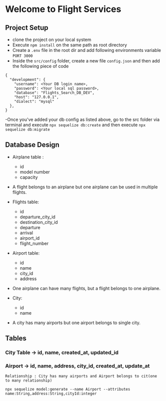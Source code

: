 # Welcome to Flight Services

## Project Setup
- clone the project on your local system
- Execute `npm install` on the same path as root directory
- Create a `.env` file in the root dir and add following environments variable 
  `PORT 3000`
- Inside the `src/config` folder, create a new file `config.json` and then add the following piece of code

```
{
  "development": {
    "username": <Your DB login name>,
    "password": <Your local sql password>,
    "database": "Flights_Search_DB_DEV",
    "host": "127.0.0.1",
    "dialect": "mysql"
  },
}  

```
-Once you've added your db config as listed above, go to the src folder via terminal and execute 
`npx sequelize db:create` 
and then execute `npx sequelize db:migrate`

## Database Design
- Airplane table :
  - id
  - model number
  - capacity
- A flight belongs to an airplane but one airplane can be used in multiple flights.

- Flights table:
  - id
  - departure_city_id
  - destination_city_id
  - departure
  - arrival
  - airport_id
  - flight_number

- Airport table:
  - id
  - name
  - city_id
  - address
- One airplane can have many flights, but a flight belongs to one airplane.  

- City:
  - id
  - name
- A city has many airports but one airport belongs to single city.  


## Tables
### City Table -> id, name, created_at, updated_id
### Airport -> id, name, address, city_id, created_at, update_at
    Relationship : City has many airports and Airport belongs to cit(one to many relationship)

```
npx sequelize model:generate --name Airport --attributes name:String,address:String,cityId:integer

```
 